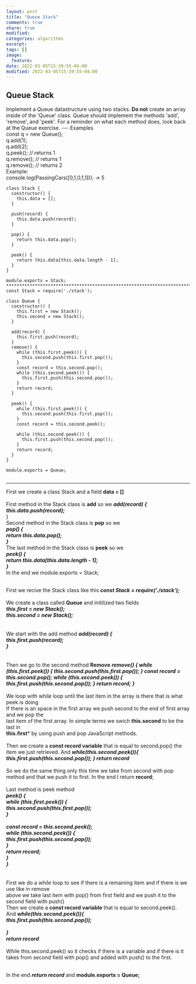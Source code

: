 ```yaml
---
layout: post
title: "Queue Stack"
comments: true
share: true
modified:
categories: algorithms
excerpt:
tags: []
image:
  feature:
date: 2022-03-05T15:39:55-04:00
modified: 2022-03-05T15:39:55-04:00
---
```


## Queue Stack

Implement a Queue datastructure using two stacks. **Do not** create an array inside of the 'Queue' class. Queue should implement the methods 'add', 'remove', and 'peek'.
For a reminder on what each method does, look back at the Queue exercise.
--- Examples<br>
    const q = new Queue();<br>
    q.add(1);<br>
    q.add(2);<br>
    q.peek();  // returns 1<br>
    q.remove(); // returns 1<br>
    q.remove(); // returns 2<br>
Example:<br>
console.log(PassingCars([0,1,0,1,1])); -> 5<br>




~~~
class Stack {
  constructor() {
    this.data = [];
  }

  push(record) {
    this.data.push(record);
  }

  pop() {
    return this.data.pop();
  }

  peek() {
    return this.data[this.data.length - 1];
  }
}

module.exports = Stack;
****************************************************************************************************
const Stack = require('./stack');

class Queue {
  constructor() {
    this.first = new Stack();
    this.second = new Stack();
  }

  add(record) {
    this.first.push(record);
  }
  remove() {
    while (this.first.peek()) {
      this.second.push(this.first.pop());
    }
    const record = this.second.pop();
    while (this.second.peek()) {
      this.first.push(this.second.pop());
    }
    return record;
  }

  peek() {
    while (this.first.peek()) {
      this.second.push(this.first.pop());
    }
    const record = this.second.peek();

    while (this.second.peek()) {
      this.first.push(this.second.pop());
    }
    return record;
  }
}

module.exports = Queue;


~~~
___
First we create a class Stack and a field **data = []**
<br><br>
First method in the Stack class is **add** so we ***add(record) {
    this.data.push(record);<br>***
  }<br>
Second method in the Stack class is **pop** so we <br>
  ***pop() {<br>
    return this.data.pop();<br>
  }***<br>
The last method in the Stack class is **peek** so we <br>
  ***peek() {<br>
    return this.data[this.data.length - 1];<br>
  }***<br>
In the end we module.exports = Stack;
<br><br>

First we recive the Stack class like this ***const Stack = require('./stack');***
<br><br>
We create a class called **Queue** and initilized two fields  
***this.first = new Stack();<br>
  this.second = new Stack();***<br>
<br><br>
We start with the add method ***add(record) {<br>
    this.first.push(record);<br>
  }***<br>
<br><br>
Then we go to the second method **Remove** ***remove() {
    while (this.first.peek()) {
      this.second.push(this.first.pop());
    }
    const record = this.second.pop();
    while (this.second.peek()) {
      this.first.push(this.second.pop());
    }
    return record;
  }***
  <br><br>
  We loop with while loop until the last item in the array is there that is what peek is doing <br>
  If there is an space in the first array we push second to the end of first array and we pop the <br>last item of the first array. In simple terms we swich **this.second** to be the last in **<br>this.first*** by using push and pop JavaScript methods.<br><br>
  Then we create a **const record variable** that is equal to second.pop() the item we just retrieved. And ***while(this.second.peek()){
    this.first.push(this.second.pop());
  }
  return record***
  <br><br>
  So we do the same thing only this time we take from second with pop method and that we push it to first. In the end I return **record**;
<br> <br> 
Last method is peek method <br>
***peek() {<br>
    while (this.first.peek()) {<br>
      this.second.push(this.first.pop());<br>
    }<br><br>
    const record = this.second.peek();<br>
    while (this.second.peek()) {<br>
      this.first.push(this.second.pop());<br>
    }<br>
    return record;<br>
  }<br>
}***<br>
<br><Br>
First we do a while loop to see if there is a remaining item and if there is we use like in remove<br> above we take last item with pop() from first field and we push it to the second field with push()<br>
Then we create a **const record variable** that is equal to second.peek(). <br>
And ***while(this.second.peek()){<br>
    this.first.push(this.second.pop());<br><br>
  }<br>
  return record***
  <br><br>
While this.second.peek() so it checks if there is a variable and if there is it takes from second field with pop() and added with push() to the first.<br><br>

In the end ***return record*** and **module.exports = Queue;**
 

